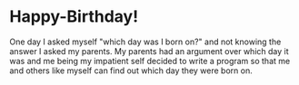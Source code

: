 # Happy-Birthday!

One day I asked myself "which day was I born on?" and not knowing the answer I asked my parents. My parents had an argument over which day it was and me being my impatient self decided to write a program so that me and others like myself can find out which day they were born on.
